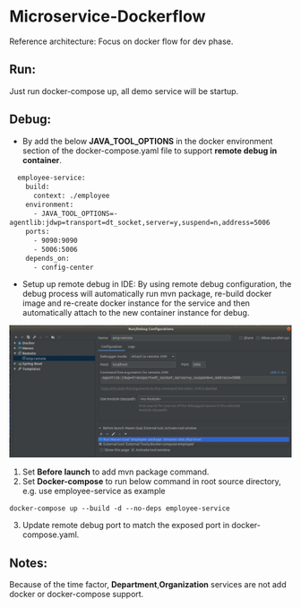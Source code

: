 # Microservice-Dockerflow
Reference architecture: Focus on docker flow for dev phase.

## Run:
Just run docker-compose up, all demo service will be startup.

## Debug:

- By add the below **JAVA_TOOL_OPTIONS** in the docker environment section of the docker-compose.yaml file to support **remote debug in container**.

```
  employee-service:
    build:
      context: ./employee
    environment:
      - JAVA_TOOL_OPTIONS=-agentlib:jdwp=transport=dt_socket,server=y,suspend=n,address=5006
    ports:
      - 9090:9090
      - 5006:5006
    depends_on:
      - config-center
```

- Setup up remote debug in IDE:
By using remote debug configuration, the debug process will automatically run mvn package, re-build docker image and re-create docker instance for the service and then automatically attach to the new container instance for debug.

![Demo setting](Remote-debug-Employee-service-demo.jpg)
  1. Set **Before launch** to add mvn package command.
  2. Set **Docker-compose** to run below command in root source directory, e.g. use employee-service as example
  ```
  docker-compose up --build -d --no-deps employee-service
  ```
  3. Update remote debug port to match the exposed port in docker-compose.yaml.

## Notes:
Because of the time factor, **Department**,**Organization** services are not add docker or docker-compose support.

